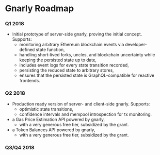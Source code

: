 # Gnarly Roadmap

### Q1 2018

- Initial prototype of server-side gnarly, proving the initial concept. Supports:
    - monitoring arbitrary Ethereum blockchain events via developer-defined state function,
    - handling short-lived forks, uncles, and blockchain uncertainty while keeping the persisted state up to date,
    - includes event logs for every state transition recorded,
    - persisting the reduced state to arbitrary stores,
    - ensures that the persisted state is GraphQL-compatible for reactive frontends.

### Q2 2018

- Production ready version of server- and client-side gnarly. Supports:
    - optimistic state transitions,
    - confidence intervals and mempool introspection for tx monitoring.
- a Gas Price Estimation API powered by gnarly,
    - with a very generous free tier, subsidized by the grant.
- a Token Balances API powered by gnarly,
    - with a very generous free tier, subsidized by the grant.

### Q3/Q4 2018
